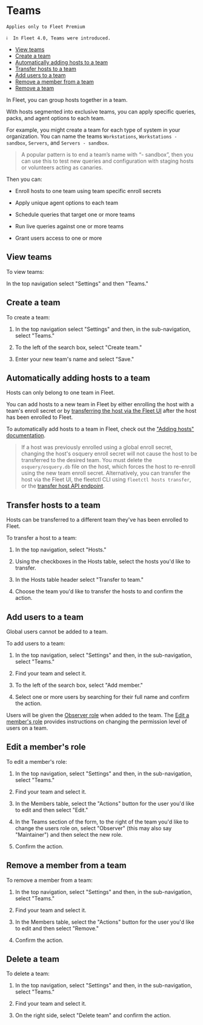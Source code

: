 # Teams

`Applies only to Fleet Premium`

```
ℹ️  In Fleet 4.0, Teams were introduced.
```

- [View teams](#view-teams)
- [Create a team](#create-a-team)
- [Automatically adding hosts to a team](#automatically-adding-hosts-to-a-team)
- [Transfer hosts to a team](#transfer-hosts-to-a-team)
- [Add users to a team](#add-users-to-a-team)
- [Remove a member from a team](#remove-a-member-from-a-team)
- [Remove a team](#remove-a-team)

In Fleet, you can group hosts together in a team.

With hosts segmented into exclusive teams, you can apply specific queries, packs, and agent options to each team.

For example, you might create a team for each type of system in your organization. You can name the teams `Workstations`, `Workstations - sandbox`, `Servers`, and `Servers - sandbox`.

> A popular pattern is to end a team’s name with “- sandbox”, then you can use this to test new queries and configuration with staging hosts or volunteers acting as canaries.

Then you can:

- Enroll hosts to one team using team specific enroll secrets

- Apply unique agent options to each team

- Schedule queries that target one or more teams

- Run live queries against one or more teams

- Grant users access to one or more

## View teams

To view teams:

In the top navigation select "Settings" and then "Teams."

## Create a team

To create a team:

1. In the top navigation select "Settings" and then, in the sub-navigation, select "Teams."

2. To the left of the search box, select "Create team."

3. Enter your new team's name and select "Save."

## Automatically adding hosts to a team

Hosts can only belong to one team in Fleet.

You can add hosts to a new team in Fleet by either enrolling the host with a team's enroll secret or by [transferring the host via the Fleet UI](#transfer-hosts-to-a-team) after the host has been enrolled to Fleet.

To automatically add hosts to a team in Fleet, check out the ["Adding hosts"
documentation](./Adding-hosts.md#automatically-adding-hosts-to-a-team).

> If a host was previously enrolled using a global enroll secret, changing the host's osquery enroll
> secret will not cause the host to be transferred to the desired team. You must delete the
> `osquery/osquery.db` file on the host, which forces the host to re-enroll
> using the new team enroll secret. Alternatively, you can transfer the host via the Fleet UI, the
> fleetctl CLI using `fleetctl hosts transfer`, or the [transfer host API endpoint](https://fleetdm.com/docs/using-fleet/rest-api#transfer-hosts-to-a-team).

## Transfer hosts to a team

Hosts can be transferred to a different team they've has been enrolled to Fleet.

To transfer a host to a team:

1. In the top navigation, select "Hosts."

2. Using the checkboxes in the Hosts table, select the hosts you'd like to transfer.

3. In the Hosts table header select "Transfer to team."

4. Choose the team you'd like to transfer the hosts to and confirm the action.

## Add users to a team

Global users cannot be added to a team.

To add users to a team:

1. In the top navigation, select "Settings" and then, in the sub-navigation, select "Teams."

2. Find your team and select it.

3. To the left of the search box, select "Add member."

4. Select one or more users by searching for their full name and confirm the action.

Users will be given the [Observer role](./Permissions.md#team-member-permissions) when added to the team. The [Edit a member's role](#edit-a-members-role) provides instructions on changing the permission level of users on a team.

## Edit a member's role

To edit a member's role:

1. In the top navigation, select "Settings" and then, in the sub-navigation, select "Teams."

2. Find your team and select it.

3. In the Members table, select the "Actions" button for the user you'd like to edit and then select "Edit."

4. In the Teams section of the form, to the right of the team you'd like to change the users role on, select "Observer" (this may also say "Maintainer") and then select the new role.

5. Confirm the action.

## Remove a member from a team

To remove a member from a team:

1. In the top navigation, select "Settings" and then, in the sub-navigation, select "Teams."

2. Find your team and select it.

3. In the Members table, select the "Actions" button for the user you'd like to edit and then select "Remove."

4. Confirm the action.

## Delete a team

To delete a team:

1. In the top navigation, select "Settings" and then, in the sub-navigation, select "Teams."

2. Find your team and select it.

3. On the right side, select "Delete team" and confirm the action.

<meta name="pageOrderInSection" value="1000">